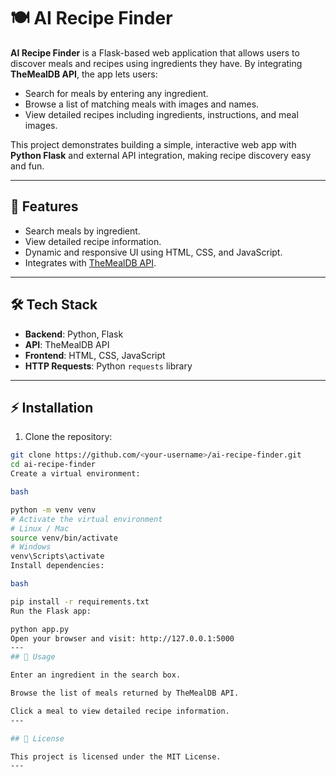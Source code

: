 # 🍽️ AI Recipe Finder

**AI Recipe Finder** is a Flask-based web application that allows users to discover meals and recipes using ingredients they have. By integrating **TheMealDB API**, the app lets users:

- Search for meals by entering any ingredient.  
- Browse a list of matching meals with images and names.  
- View detailed recipes including ingredients, instructions, and meal images.  

This project demonstrates building a simple, interactive web app with **Python Flask** and external API integration, making recipe discovery easy and fun.

---

## 🚀 Features

- Search meals by ingredient.  
- View detailed recipe information.  
- Dynamic and responsive UI using HTML, CSS, and JavaScript.  
- Integrates with [TheMealDB API](https://www.themealdb.com/api.php).  

---

## 🛠 Tech Stack

- **Backend**: Python, Flask  
- **API**: TheMealDB API  
- **Frontend**: HTML, CSS, JavaScript  
- **HTTP Requests**: Python `requests` library  

---
## ⚡ Installation

1. Clone the repository:

```bash
git clone https://github.com/<your-username>/ai-recipe-finder.git
cd ai-recipe-finder
Create a virtual environment:

bash

python -m venv venv
# Activate the virtual environment
# Linux / Mac
source venv/bin/activate
# Windows
venv\Scripts\activate
Install dependencies:

bash

pip install -r requirements.txt
Run the Flask app:

python app.py
Open your browser and visit: http://127.0.0.1:5000
---
## 📝 Usage

Enter an ingredient in the search box.

Browse the list of meals returned by TheMealDB API.

Click a meal to view detailed recipe information.
---

## 📄 License

This project is licensed under the MIT License.
---
